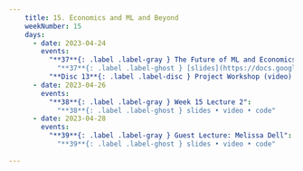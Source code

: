 ```yaml
---
    title: 15. Economics and ML and Beyond
    weekNumber: 15
    days:
      - date: 2023-04-24
        events:
          "**37**{: .label .label-gray } The Future of ML and Economics":
            "**37**{: .label .label-ghost } [slides](https://docs.google.com/presentation/d/1Ru8CJQxYhPZdmbjtYHC8Z1JhezHf6fqT3UdVO0B-TkI/edit?usp=sharing) • video"
          "**Disc 13**{: .label .label-disc } Project Workshop (video) ([demo](https://datahub.berkeley.edu/hub/user-redirect/git-pull?repo=https%3A%2F%2Fgithub.com%2FUCB-Econ-148%2Fsp23-student&branch=main&urlpath=lab%2Ftree%2Fsp23-student%2Fdisc%2Fdisc13%2Fdisc13-demo.ipynb))":
      - date: 2023-04-26
        events:
          "**38**{: .label .label-gray } Week 15 Lecture 2":
            "**38**{: .label .label-ghost } slides • video • code"
      - date: 2023-04-28
        events:
          "**39**{: .label .label-gray } Guest Lecture: Melissa Dell":
            "**39**{: .label .label-ghost } slides • video • code"
                  
---
```

